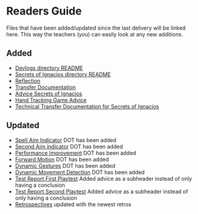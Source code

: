# Readers Guide
Files that have been added/updated since the last delivery will be linked here. This way the teachers (you) can easily look at any new additions.

## Added
- [Devlogs directory README](2.%20Secrets%20of%20Ignacios/1.%20Devlogs/README.md)
- [Secrets of Ignacios directory README](2.%20Secrets%20of%20Ignacios/README.md)
- [Reflection](4.%20Reflection/01.%20Reflection%20Document.md)
- [Transfer Documentation](2.%20Secrets%20of%20Ignacios/3.%20Professional%20Documents/07.%20Transfer%20Documentation.md)
- [Advice Secrets of Ignacios](2.%20Secrets%20of%20Ignacios/3.%20Professional%20Documents/08.%20Secrets%20of%20Ignacios%20Advice.md)
- [Hand Tracking Game Advice](2.%20Secrets%20of%20Ignacios/3.%20Professional%20Documents/09.%20Hand%20Tracking%20Game%20Advice.md)
- [Technical Transfer Documentation for Secrets of Ignacios](2.%20Secrets%20of%20Ignacios/6.%20Technical)


## Updated
- [Spell Aim Indicator](2.%20Secrets%20of%20Ignacios/1.%20Devlogs/04.%20Spell%20Aim%20Indicators.md) DOT has been added
- [Second Aim indicator](2.%20Secrets%20of%20Ignacios/1.%20Devlogs/05.%20Second%20Aim%20Indicator.md) DOT has been added
- [Performance Improvement](2.%20Secrets%20of%20Ignacios/1.%20Devlogs/06.%20Performance%20Improvement.md) DOT has been added
- [Forward Motion](3.%20Deep%20Dive/2.%20Devlogs/01.%20Forward%20Motion.md) DOT has been added
- [Dynamic Gestures](3.%20Deep%20Dive/2.%20Devlogs/2.%202D%20Dynamic%20Gestures.md) DOT has been added
- [Dynamic Movement Detection](3.%20Deep%20Dive/1.%20Research/1.%20Dynamic%20Movement%20Detection.md) DOT has been added
- [Test Report First Playtest](h2.%20Secrets%20of%20Ignacios/2.%20Playtests/03.%20Test%20Report%20First%20Playtest.md) Added advice as a subheader instead of only having a conclusion
- [Test Report Second Playtest](2.%20Secrets%20of%20Ignacios/2.%20Playtests/06.%20Test%20Report%20Second%20Playtest.md) Added advice as a subheader instead of only having a conclusion
- [Retrospectives](2.%20Secrets%20of%20Ignacios/3.%20Professional%20Documents/04.%20Retrospectives.md) updated with the newest retros
